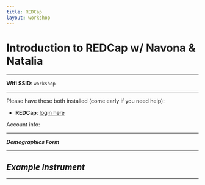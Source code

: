 ```yaml
---
title: REDCap
layout: workshop
---
```


# Introduction to REDCap w/ Navona & Natalia

--------

**Wifi SSID**: `workshop`


---------
Please have these both installed (come early if you need help):

- **REDCap**: [login here](https://edc.camhx.ca/redcap/)

Account info: 



---------

***Demographics Form***

---------
***Example instrument***
---------



---------


